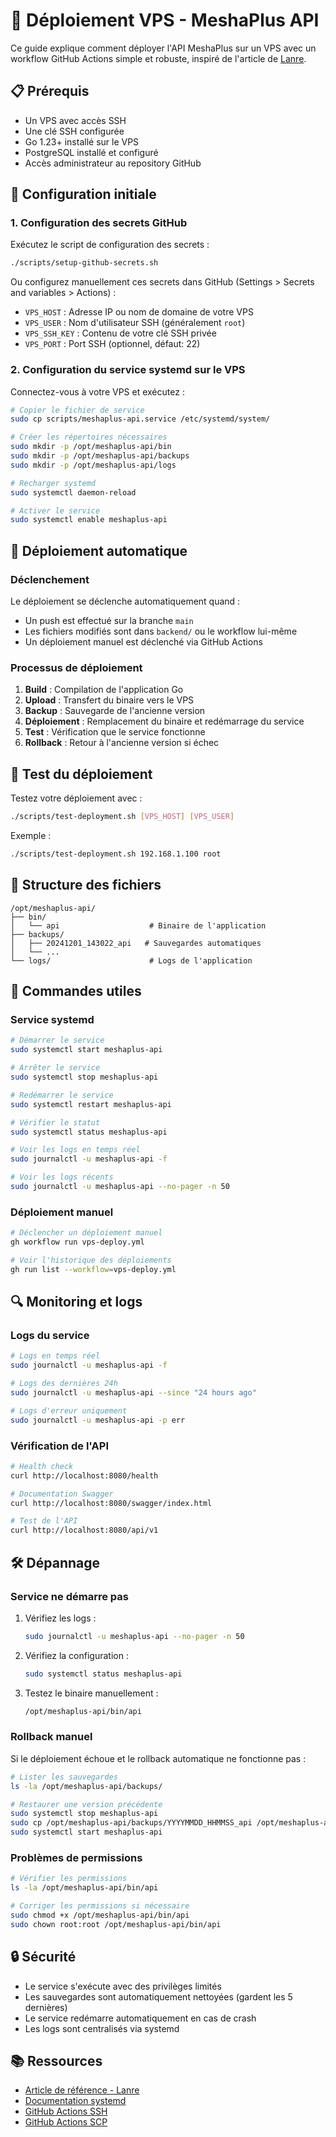 # 🚀 Déploiement VPS - MeshaPlus API

Ce guide explique comment déployer l'API MeshaPlus sur un VPS avec un workflow GitHub Actions simple et robuste, inspiré de l'article de [Lanre](https://lanre.wtf/blog/2024/05/11/go-vps).

## 📋 Prérequis

- Un VPS avec accès SSH
- Une clé SSH configurée
- Go 1.23+ installé sur le VPS
- PostgreSQL installé et configuré
- Accès administrateur au repository GitHub

## 🔧 Configuration initiale

### 1. Configuration des secrets GitHub

Exécutez le script de configuration des secrets :

```bash
./scripts/setup-github-secrets.sh
```

Ou configurez manuellement ces secrets dans GitHub (Settings > Secrets and variables > Actions) :

- `VPS_HOST` : Adresse IP ou nom de domaine de votre VPS
- `VPS_USER` : Nom d'utilisateur SSH (généralement `root`)
- `VPS_SSH_KEY` : Contenu de votre clé SSH privée
- `VPS_PORT` : Port SSH (optionnel, défaut: 22)

### 2. Configuration du service systemd sur le VPS

Connectez-vous à votre VPS et exécutez :

```bash
# Copier le fichier de service
sudo cp scripts/meshaplus-api.service /etc/systemd/system/

# Créer les répertoires nécessaires
sudo mkdir -p /opt/meshaplus-api/bin
sudo mkdir -p /opt/meshaplus-api/backups
sudo mkdir -p /opt/meshaplus-api/logs

# Recharger systemd
sudo systemctl daemon-reload

# Activer le service
sudo systemctl enable meshaplus-api
```

## 🚀 Déploiement automatique

### Déclenchement

Le déploiement se déclenche automatiquement quand :
- Un push est effectué sur la branche `main`
- Les fichiers modifiés sont dans `backend/` ou le workflow lui-même
- Un déploiement manuel est déclenché via GitHub Actions

### Processus de déploiement

1. **Build** : Compilation de l'application Go
2. **Upload** : Transfert du binaire vers le VPS
3. **Backup** : Sauvegarde de l'ancienne version
4. **Déploiement** : Remplacement du binaire et redémarrage du service
5. **Test** : Vérification que le service fonctionne
6. **Rollback** : Retour à l'ancienne version si échec

## 🧪 Test du déploiement

Testez votre déploiement avec :

```bash
./scripts/test-deployment.sh [VPS_HOST] [VPS_USER]
```

Exemple :
```bash
./scripts/test-deployment.sh 192.168.1.100 root
```

## 📁 Structure des fichiers

```
/opt/meshaplus-api/
├── bin/
│   └── api                    # Binaire de l'application
├── backups/
│   ├── 20241201_143022_api   # Sauvegardes automatiques
│   └── ...
└── logs/                      # Logs de l'application
```

## 🔧 Commandes utiles

### Service systemd

```bash
# Démarrer le service
sudo systemctl start meshaplus-api

# Arrêter le service
sudo systemctl stop meshaplus-api

# Redémarrer le service
sudo systemctl restart meshaplus-api

# Vérifier le statut
sudo systemctl status meshaplus-api

# Voir les logs en temps réel
sudo journalctl -u meshaplus-api -f

# Voir les logs récents
sudo journalctl -u meshaplus-api --no-pager -n 50
```

### Déploiement manuel

```bash
# Déclencher un déploiement manuel
gh workflow run vps-deploy.yml

# Voir l'historique des déploiements
gh run list --workflow=vps-deploy.yml
```

## 🔍 Monitoring et logs

### Logs du service

```bash
# Logs en temps réel
sudo journalctl -u meshaplus-api -f

# Logs des dernières 24h
sudo journalctl -u meshaplus-api --since "24 hours ago"

# Logs d'erreur uniquement
sudo journalctl -u meshaplus-api -p err
```

### Vérification de l'API

```bash
# Health check
curl http://localhost:8080/health

# Documentation Swagger
curl http://localhost:8080/swagger/index.html

# Test de l'API
curl http://localhost:8080/api/v1
```

## 🛠️ Dépannage

### Service ne démarre pas

1. Vérifiez les logs :
   ```bash
   sudo journalctl -u meshaplus-api --no-pager -n 50
   ```

2. Vérifiez la configuration :
   ```bash
   sudo systemctl status meshaplus-api
   ```

3. Testez le binaire manuellement :
   ```bash
   /opt/meshaplus-api/bin/api
   ```

### Rollback manuel

Si le déploiement échoue et le rollback automatique ne fonctionne pas :

```bash
# Lister les sauvegardes
ls -la /opt/meshaplus-api/backups/

# Restaurer une version précédente
sudo systemctl stop meshaplus-api
sudo cp /opt/meshaplus-api/backups/YYYYMMDD_HHMMSS_api /opt/meshaplus-api/bin/api
sudo systemctl start meshaplus-api
```

### Problèmes de permissions

```bash
# Vérifier les permissions
ls -la /opt/meshaplus-api/bin/api

# Corriger les permissions si nécessaire
sudo chmod +x /opt/meshaplus-api/bin/api
sudo chown root:root /opt/meshaplus-api/bin/api
```

## 🔒 Sécurité

- Le service s'exécute avec des privilèges limités
- Les sauvegardes sont automatiquement nettoyées (gardent les 5 dernières)
- Le service redémarre automatiquement en cas de crash
- Les logs sont centralisés via systemd

## 📚 Ressources

- [Article de référence - Lanre](https://lanre.wtf/blog/2024/05/11/go-vps)
- [Documentation systemd](https://systemd.io/)
- [GitHub Actions SSH](https://github.com/appleboy/ssh-action)
- [GitHub Actions SCP](https://github.com/appleboy/scp-action) 